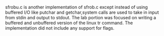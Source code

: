 sfrobu.c is another implementation of sfrob.c except instead of using buffered I/O like putchar and getchar,system calls are used to take in input from stdin and output to stdout. The lab portion was focused on writing a buffered and unbuffered version of the linux tr command. The implementation did not include any support for flags.